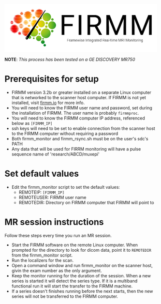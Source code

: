 ![Logo](img/FirmmLogo.png)

**NOTE**: *This process has been tested on a GE DISCOVERY MR750*

# Prerequisites for setup
* FIRMM version 3.2b or greater installed on a separate Linux computer that is networked to the scanner host computer. If FIRMM is not yet installed, visit [firmm.io](http://firmm.io) for more info.
* You will need to know the FIRMM user name and password, set during the installation of FIRMM. The user name is probably `firmmproc`.
* You will need to know the FIRMM computer IP address, referenced below as `[FIRMM_IP]`
* ssh keys will need to be set to enable connection from the scanner host to the FIRMM computer without requiring a password
* Both firmm_monitor and firmm_rsync.sh must be on the user's sdc's PATH
* Any data that will be used for FIRRM monitoring will have a pulse sequence name of 'research/ABCD/muxepi'

# Set default values
* Edit the firmm_monitor script to set the default values:
    - REMOTEIP: `[FIRMM_IP]`
    - REMOTEUSER: FIRMM user name
    - REMOTEDIR: Directory on FIRMM computer that FIRMM will point to

# MR session instructions

Follow these steps every time you run an MR session.

* Start the FIRMM software on the remote Linux computer. When prompted for the directory to look for dicom data, point it to `REMOTEDIR` from the firmm_monitor script.
* Run the localizers for the scan.
* Open a command window and run firmm_monitor on the scanner host, givin the exam number as the only argument.
* Keep the monitor running for the duration of the session. When a new series is started it will detect the series type. If it is a multiband functional run it will start the transfer to the FIRMM machine.
* If a series doesn't finishes running before the next starts, then the new series will not be transferred to the FIRMM computer.
